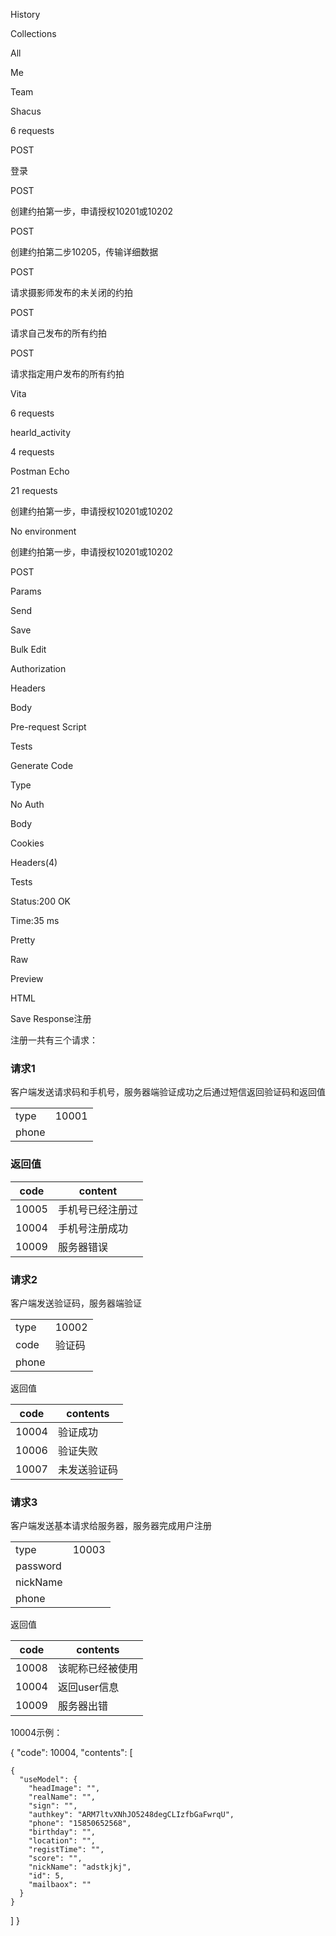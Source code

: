 History

Collections

All

Me

Team

Shacus

6 requests

POST

登录

POST

创建约拍第一步，申请授权10201或10202

POST

创建约拍第二步10205，传输详细数据

POST

请求摄影师发布的未关闭的约拍

POST

请求自己发布的所有约拍

POST

请求指定用户发布的所有约拍

Vita

6 requests

hearld_activity

4 requests

Postman Echo

21 requests

创建约拍第一步，申请授权10201或10202

No environment

创建约拍第一步，申请授权10201或10202

POST

Params

Send

Save

Bulk Edit

Authorization

Headers

Body

Pre-request Script

Tests

Generate Code

Type

No Auth

Body

Cookies

Headers(4)

Tests

Status:200 OK

Time:35 ms

Pretty

Raw

Preview

HTML

Save Response注册

注册一共有三个请求：

### 请求1

客户端发送请求码和手机号，服务器端验证成功之后通过短信返回验证码和返回值

|       |       |
| ----- | ----- |
| type  | 10001 |
| phone |       |

### 返回值

| code  | content  |
| ----- | -------- |
| 10005 | 手机号已经注册过 |
| 10004 | 手机号注册成功  |
| 10009 | 服务器错误    |



### 请求2

客户端发送验证码，服务器端验证

|       |       |
| ----- | ----- |
| type  | 10002 |
| code  | 验证码   |
| phone |       |

返回值

| code  | contents |
| ----- | -------- |
| 10004 | 验证成功     |
| 10006 | 验证失败     |
| 10007 | 未发送验证码   |

### 请求3

客户端发送基本请求给服务器，服务器完成用户注册

|          |       |
| -------- | ----- |
| type     | 10003 |
| password |       |
| nickName |       |
| phone    |       |

返回值

| code  | contents |
| ----- | -------- |
| 10008 | 该昵称已经被使用 |
| 10004 | 返回user信息 |
| 10009 | 服务器出错    |

10004示例：

{
  "code": 10004, 
  "contents": [

    {
      "useModel": {
        "headImage": "", 
        "realName": "", 
        "sign": "", 
        "authkey": "ARM7ltvXNhJO5248degCLIzfbGaFwrqU", 
        "phone": "15850652568", 
        "birthday": "", 
        "location": "", 
        "registTime": "", 
        "score": "", 
        "nickName": "adstkjkj", 
        "id": 5, 
        "mailbaox": ""
      }
    }
  ]
}